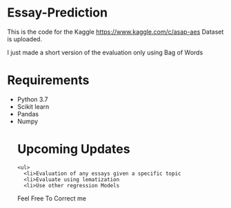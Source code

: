 # Essay-Prediction
This is the code for the Kaggle https://www.kaggle.com/c/asap-aes
Dataset is uploaded. 

I just made a short version of the evaluation only using Bag of Words
# Requirements
<ul> 
  <li>Python 3.7
<li>Scikit learn
  <li>Pandas
  <li>Numpy
    
# Upcoming Updates    
    <ul>
      <li>Evaluation of any essays given a specific topic
      <li>Evaluate using lematization
      <li>Use other regression Models
   Feel Free To Correct me
